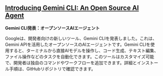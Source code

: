## [Introducing Gemini CLI: An Open Source AI Agent](https://blog.google/technology/developers/introducing-gemini-cli-open-source-ai-agent/)

**Gemini CLI発表：オープンソースAIエージェント**

Googleは、開発者向けの新しいツール、Gemini CLIを発表しました。これは、Gemini APIを活用したオープンソースのAIエージェントです。Gemini CLIを使用すると、ターミナルから直接AIモデルを操作し、コード生成、テキスト編集、ファイル操作などのタスクを自動化できます。このツールはカスタマイズ可能で、開発者は独自のコマンドやワークフローを追加できます。詳細とインストール手順は、GitHubリポジトリで確認できます。
